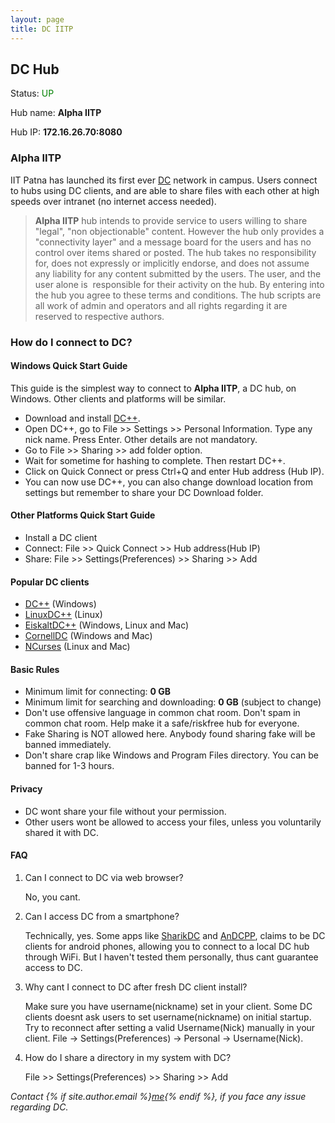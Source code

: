 ```yaml
---
layout: page
title: DC IITP
---
```


## DC Hub

Status: <span style="color:green">UP</span>
<!-- Status: <span style="color:red">DOWN</span> -->

Hub name: **Alpha IITP**

Hub IP: **172.16.26.70:8080**

### Alpha IITP


IIT Patna has launched its first ever [DC](https://en.wikipedia.org/wiki/Advanced_Direct_Connect) 
network in campus. Users connect to hubs using DC clients, and are able to share files 
with each other at high speeds over intranet (no internet access needed).


>**Alpha IITP** hub intends to provide service to users willing to share 
"legal", "non objectionable" content. However the hub only provides a 
"connectivity layer" and a message board for the users and has no control 
over items shared or posted. The hub takes no responsibility for, does not 
expressly or implicitly endorse, and does not assume any liability for any 
content submitted by the users. The user, and the user alone is  responsible 
for their activity on the hub. By entering into the hub you agree to these 
terms and conditions. The hub scripts are all work of admin and operators 
and all rights regarding it are reserved to respective authors.

### How do I connect to DC?

#### Windows Quick Start Guide

This guide is the simplest way to connect to **Alpha IITP**, a DC hub, on 
Windows. Other clients and platforms will be similar.

* Download and install [DC++](http://dcplusplus.sourceforge.net/).
* Open DC++, go to File >> Settings >> Personal Information. Type any nick 
name. Press Enter. Other details are not mandatory.
* Go to File >> Sharing >> add folder option.
* Wait for sometime for hashing to complete. Then restart DC++.
* Click on Quick Connect or press Ctrl+Q and enter Hub address (Hub IP).
* You can now use DC++, you can also change download location from settings 
but remember to share your DC Download folder.

#### Other Platforms Quick Start Guide

* Install a DC client
* Connect: File >> Quick Connect >> Hub address(Hub IP)
* Share: File >> Settings(Preferences) >> Sharing >> Add

#### Popular DC clients

* [DC++](http://dcplusplus.sourceforge.net/) (Windows)
* [LinuxDC++](https://launchpad.net/linuxdcpp) (Linux)
* [EiskaltDC++](https://sourceforge.net/projects/eiskaltdcpp/) (Windows, Linux and Mac)
* [CornellDC](http://www.cornelldc.com/mac/index.php) (Windows and Mac)
* [NCurses](http://dev.yorhel.nl/ncdc) (Linux and Mac)

#### Basic Rules

* Minimum limit for connecting: **0 GB**
* Minimum limit for searching and downloading: **0 GB** (subject to change) 
* Don't use offensive language in common chat room. Don't spam in common 
chat room. Help make it a safe/riskfree hub for everyone.
* Fake Sharing is NOT allowed here. Anybody found sharing fake will be 
banned immediately.
* Don't share crap like Windows and Program Files directory. You can be banned for 1-3 hours.


#### Privacy 

* DC wont share your file without your permission.
* Other users wont be allowed to access your files, unless you voluntarily shared it with DC.

#### FAQ


1. Can I connect to DC via web browser?
    
    No, you cant.

2. Can I access DC from a smartphone?
    
    Technically, yes. Some apps like [SharikDC](https://play.google.com/store/apps/details?id=sharikdc.sharikdc&hl=en_IN) 
    and [AnDCPP](https://apkpure.com/andcpp/com.phinmadvader.andcppV2), 
    claims to be DC clients for android phones, allowing you to connect 
    to a local DC hub through WiFi. But I haven't tested them personally, 
    thus cant guarantee access to DC.

3. Why cant I connect to DC after fresh DC client install?
 
    Make sure you have username(nickname) set in your client. Some DC clients 
    doesnt ask users to set username(nickname) on initial startup. Try to 
    reconnect after setting a valid Username(Nick) manually in your client. 
    File -> Settings(Preferences) -> Personal -> Username(Nick).
    
4. How do I share a directory in my system with DC?

    File >> Settings(Preferences) >> Sharing >> Add


*Contact {% if site.author.email %}<a href="mailto:{{ site.author.email }}">me</a>{% endif %}, if you face any issue regarding DC.*